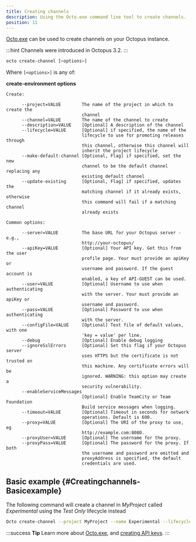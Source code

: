 ```yaml
---
title: Creating channels
description: Using the Octo.exe command line tool to create channels.
position: 11
---
```


[Octo.exe](/docs/api-and-integration/octo.exe-command-line/index.md) can be used to create channels on your Octopus instance.

:::hint
Channels were introduced in Octopus 3.2.
:::

```bash
octo create-channel [<options>]
```

Where `[<options>]` is any of:

**create-environment options**

```text
Create: 

      --project=VALUE        The name of the project in which to create the 
                             channel
      --channel=VALUE        The name of the channel to create
      --description=VALUE    [Optional] A description of the channel
      --lifecycle=VALUE      [Optional] if specified, the name of the 
                             lifecycle to use for promoting releases through 
                             this channel, otherwise this channel will 
                             inherit the project lifecycle
      --make-default-channel [Optional, Flag] if specified, set the new 
                             channel to be the default channel replacing any 
                             existing default channel
      --update-existing      [Optional, Flag] if specified, updates the 
                             matching channel if it already exists, otherwise 
                             this command will fail if a matching channel 
                             already exists

Common options: 

      --server=VALUE         The base URL for your Octopus server - e.g.,
                             http://your-octopus/
      --apiKey=VALUE         [Optional] Your API key. Get this from the user
                             profile page. Your must provide an apiKey or
                             username and password. If the guest account is
                             enabled, a key of API-GUEST can be used.
      --user=VALUE           [Optional] Username to use when authenticating
                             with the server. Your must provide an apiKey or
                             username and password.
      --pass=VALUE           [Optional] Password to use when authenticating
                             with the server.
      --configFile=VALUE     [Optional] Text file of default values, with one
                             'key = value' per line.
      --debug                [Optional] Enable debug logging
      --ignoreSslErrors      [Optional] Set this flag if your Octopus server
                             uses HTTPS but the certificate is not trusted on
                             this machine. Any certificate errors will be
                             ignored. WARNING: this option may create a
                             security vulnerability.
      --enableServiceMessages
                             [Optional] Enable TeamCity or Team Foundation
                             Build service messages when logging.
      --timeout=VALUE        [Optional] Timeout in seconds for network
                             operations. Default is 600.
      --proxy=VALUE          [Optional] The URI of the proxy to use, eg
                             http://example.com:8080.
      --proxyUser=VALUE      [Optional] The username for the proxy.
      --proxyPass=VALUE      [Optional] The password for the proxy. If both
                             the username and password are omitted and
                             proxyAddress is specified, the default
                             credentials are used.
```

## Basic example {#Creatingchannels-Basicexample}

The following command will create a channel in *MyProject* called *Experimental* using the *Test Only* lifecycle instead

```bash
Octo create-channel --project MyProject --name Experimental --lifecycle "Test Only" --server http://MyOctopusServerURL.com --apikey MyAPIKey
```

:::success
**Tip**
Learn more about [Octo.exe](/docs/api-and-integration/octo.exe-command-line/index.md), and [creating API keys](/docs/how-to/how-to-create-an-api-key.md).
:::
